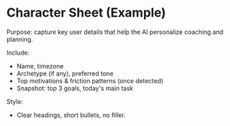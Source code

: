 # Character Sheet (Example)
Purpose: capture key user details that help the AI personalize coaching and planning.

Include:
- Name, timezone
- Archetype (if any), preferred tone
- Top motivations & friction patterns (once detected)
- Snapshot: top 3 goals, today's main task

Style:
- Clear headings, short bullets, no filler.
